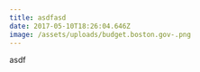 ```yaml
---
title: asdfasd
date: 2017-05-10T18:26:04.646Z
image: /assets/uploads/budget.boston.gov-.png
---
```

asdf

